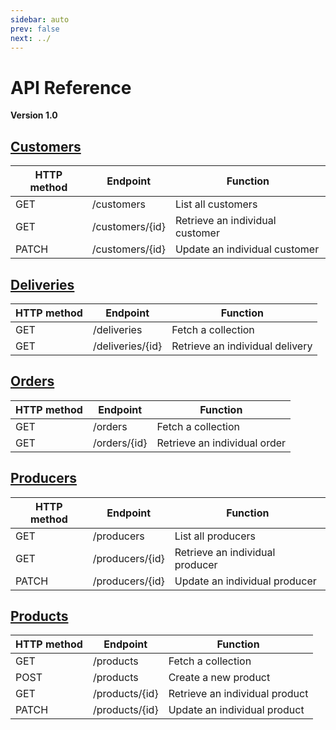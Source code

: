 ```yaml
---
sidebar: auto
prev: false
next: ../
---
```


# API Reference

**Version 1.0**

## [Customers](/plattform/#customers)
| HTTP method        | Endpoint           | Function                        |
| ------------------ | ------------------ | ------------------------------- |
| GET                | /customers         | List all customers              |
| GET                | /customers/{id}    | Retrieve an individual customer |
| PATCH              | /customers/{id}    | Update an individual customer   |

## [Deliveries](/plattform/#deliveries)
| HTTP method        | Endpoint           | Function                        |
| ------------------ | ------------------ | ------------------------------- |
| GET                | /deliveries        | Fetch a collection              |
| GET                | /deliveries/{id}   | Retrieve an individual delivery |

## [Orders](/plattform/#orders)
| HTTP method        | Endpoint           | Function                        |
| ------------------ | ------------------ | ------------------------------- |
| GET                | /orders            | Fetch a collection              |
| GET                | /orders/{id}       | Retrieve an individual order    |

## [Producers](/plattform/#producers)
| HTTP method        | Endpoint           | Function                        |
| ------------------ | ------------------ | ------------------------------- |
| GET                | /producers         | List all producers              |
| GET                | /producers/{id}    | Retrieve an individual producer |
| PATCH              | /producers/{id}    | Update an individual producer   |

## [Products](/plattform/#products)
| HTTP method        | Endpoint           | Function                        |
| ------------------ | ------------------ | ------------------------------- |
| GET                | /products          | Fetch a collection              |
| POST               | /products          | Create a new product            |
| GET                | /products/{id}     | Retrieve an individual product  |
| PATCH              | /products/{id}     | Update an individual product    |
